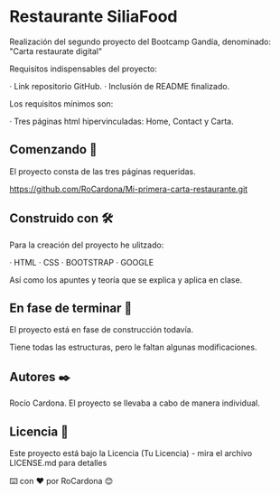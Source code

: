# Restaurante SiliaFood

Realización del segundo proyecto del Bootcamp Gandía, denominado: "Carta restaurate digital"

Requisitos indispensables del proyecto:

· Link repositorio GitHub.
· Inclusión de README finalizado. 

Los requisitos mínimos son:

· Tres páginas html hipervinculadas: Home, Contact y Carta.

## Comenzando 🚀

El proyecto consta de las tres páginas requeridas.

https://github.com/RoCardona/Mi-primera-carta-restaurante.git

## Construido con 🛠️

Para la creación del proyecto he ulitzado:

· HTML
· CSS
· BOOTSTRAP
· GOOGLE

Así como los apuntes y teoría que se explica y aplica en clase.

## En fase de terminar 🚧

El proyecto está en fase de construcción todavía.

Tiene todas las estructuras, pero le faltan algunas modificaciones.

## Autores ✒️

 Rocío Cardona. El proyecto se llevaba a cabo de manera individual.

## Licencia 📄

Este proyecto está bajo la Licencia (Tu Licencia) - mira el archivo LICENSE.md para detalles



⌨️ con ❤️ por RoCardona 😊
